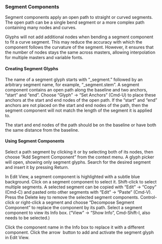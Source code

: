 ### Segment Components

Segment components apply an open path to straight or curved segments.
The open path can be a single bend segment or a more complex path containing many nodes and curves.

Glyphs will not add additional nodes when bending a segment component to fit a curve segment.
This may reduce the accuracy with which the component follows the curvature of the segment.
However, it ensures that the number of nodes stays the same across masters, allowing interpolation for multiple masters and variable fonts.

#### Creating Segment Glyphs

The name of a segment glyph starts with “_segment.” followed by an arbitrary segment name, for example, “_segment.stem”.
A segment component contains an open path along the baseline and two anchors, “start” and “end”.
Choose “Glyph” → “Set Anchors” (Cmd-U) to place these anchors at the start and end nodes of the open path.
If the “start” and “end” anchors are not placed on the start and end nodes of the path, then the segment component will not match the length of the segment it is applied to.

The start and end nodes of the path should be on the baseline or have both the same distance from the baseline.

#### Using Segment Components

Select a path segment by clicking it or by selecting both of its nodes, then choose “Add Segment Component” from the context menu.
A glyph picker will open, showing only segment glyphs.
Search for the desired segment and insert it by pressing Return.

In Edit View, a segment component is highlighted with a subtle blue background.
Click on a segment component to select it.
Shift-click to select multiple segments.
A selected segment can be copied with “Edit” → “Copy” (Cmd-C) and pasted onto other segments with “Edit” → “Paste” (Cmd-V).
Press the Delete key to remove the selected segment components.
Control-click or right-click a segment and choose “Decompose Segment Component” to replace the component by its path.
Select a segment component to view its Info box.
(“View” → “Show Info”, Cmd-Shift-I, also needs to be selected.)

Click the component name in the Info box to replace it with a different component.
Click the arrow  button to add and activate the segment glyph in Edit View.